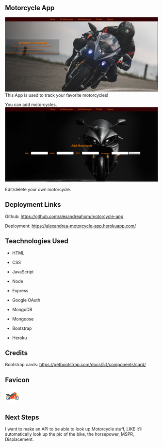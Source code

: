 ## Motorcycle App
![ALT](public/images/unknown%20(2).png)
This App is used to track your favorite motorcycles! 

You can add motorcycles.
![ALT](public/images/unknown%20(1).png)

Edit/delete your own motorcycle.


## Deployment Links

Github: https://github.com/alexandreahom/motorcycle-app

Deployment: https://alexandrea-motorcycle-app.herokuapp.com/

## Teachnologies Used

- HTML

- CSS

- JavaScript

- Node

- Express

- Google OAuth

- MongoDB

- Mongoose

- Bootstrap

- Heroku


## Credits
Bootstrap cards: https://getbootstrap.com/docs/5.1/components/card/

## Favicon

![ALT](public/images/favicon/icons8-motorcycle-48.png)

## Next Steps
I want to make an API to be able to look up Motorcycle stuff, LIKE it'll automatically look up the pic of the bike, the horsepower, MSPR, Displacement.